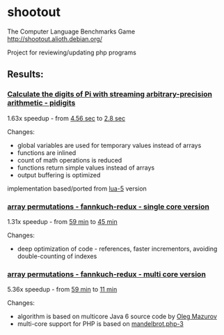 # shootout

The Computer Language  Benchmarks Game   
http://shootout.alioth.debian.org/

Project for reviewing/updating php programs

## Results:

### [Calculate the digits of Pi with streaming arbitrary-precision arithmetic - pidigits](http://benchmarksgame.alioth.debian.org/u32/performance.php?test=pidigits) 

1.63x speedup - from [4.56 sec](http://benchmarksgame.alioth.debian.org/u32/program.php?test=pidigits&lang=php&id=2) to 
[2.8 sec](http://benchmarksgame.alioth.debian.org/u32/program.php?test=pidigits&lang=php&id=4)

Changes:
* global variables are used for temporary values instead of arrays
* functions are inlined
* count of math operations is reduced
* functions return simple values instead of arrays
* output buffering is optimized

implementation based/ported from [lua-5](http://shootout.alioth.debian.org/u64/program.php?test=pidigits&lang=lua&id=5) version


### [array permutations - fannkuch-redux - single core version](http://benchmarksgame.alioth.debian.org/u32/performance.php?test=fannkuchredux) 

1.31x speedup - from [59 min](http://benchmarksgame.alioth.debian.org/u32/program.php?test=fannkuchredux&lang=php&id=1) to
[45 min](http://benchmarksgame.alioth.debian.org/u32/program.php?test=fannkuchredux&lang=php&id=2)

Changes:
* deep optimization of code - references, faster incrementors, avoiding double-counting of indexes 

### [array permutations - fannkuch-redux - multi core version](http://benchmarksgame.alioth.debian.org/u32q/performance.php?test=fannkuchredux) 

5.36x speedup - from [59 min](http://benchmarksgame.alioth.debian.org/u32q/program.php?test=fannkuchredux&lang=php&id=1) to
[11 min](http://benchmarksgame.alioth.debian.org/u32q/program.php?test=fannkuchredux&lang=php&id=3)

Changes:
* algorithm is based on multicore Java 6 source code by [Oleg Mazurov](http://benchmarksgame.alioth.debian.org/u32q/program.php?test=fannkuchredux&lang=java&id=1)
* multi-core support for PHP is based on [mandelbrot.php-3](http://benchmarksgame.alioth.debian.org/u64q/program.php?test=mandelbrot&lang=php&id=3)
